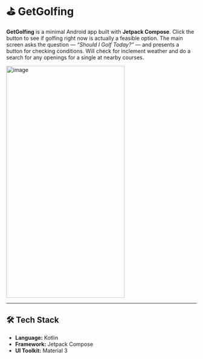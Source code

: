 # ⛳ GetGolfing

**GetGolfing** is a minimal Android app built with **Jetpack Compose**. Click the button to see if golfing right now is actually a feasible option.
The main screen asks the question — *“Should I Golf Today?”* — and presents a button for checking conditions. Will check for inclement weather and do a search for any openings for a single at nearby courses.

<img width="313" height="614" alt="image" src="https://github.com/user-attachments/assets/7749696a-9a2d-48ac-9617-27ba05b94ba2" />

---

## 🛠️ Tech Stack
- **Language:** Kotlin  
- **Framework:** Jetpack Compose  
- **UI Toolkit:** Material 3 

